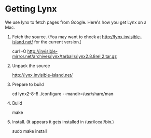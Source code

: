 Getting Lynx
============

We use lynx to fetch pages from Google.  Here's how you get Lynx on a Mac.

1. Fetch the source. (You may want to check at http://lynx.invisible-island.net/
   for the current version.)

    curl -O http://invisible-mirror.net/archives/lynx/tarballs/lynx2.8.8rel.2.tar.gz

2. Unpack the source

    http://lynx.invisible-island.net/

3. Prepare to build

    cd lynx2-8-8
    ./configure --mandir=/usr/share/man

4. Build

    make

5. Install.  (It appears it gets installed in /usr/local/bin.)

    sudo make install


